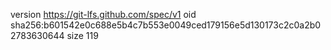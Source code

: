 version https://git-lfs.github.com/spec/v1
oid sha256:b601542e0c688e5b4c7b553e0049ced179156e5d130173c2c0a2b02783630644
size 119
